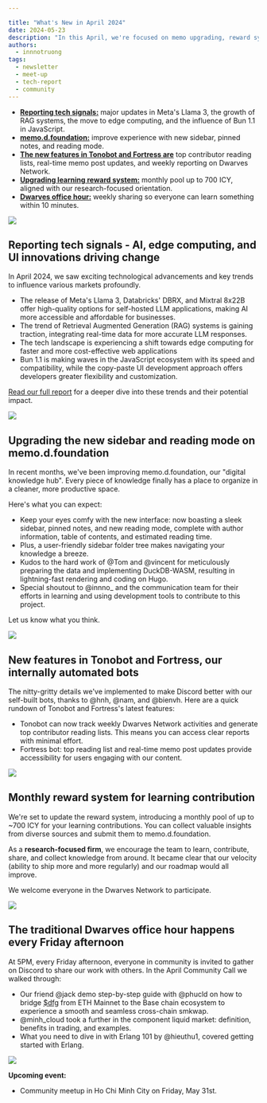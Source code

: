 ```yaml
---

title: "What's New in April 2024"
date: 2024-05-23
description: "In this April, we're focused on memo upgrading, reward system, OGIF, internal tooling, community meetup and market report."
authors:
  - innnotruong
tags:
  - newsletter
  - meet-up
  - tech-report
  - community
---
```


- [**Reporting tech signals:**](#reporting-tech-signals---ai-edge-computing-and-ui-innovations-driving-change) major updates in Meta's Llama 3, the growth of RAG systems, the move to edge computing, and the influence of Bun 1.1 in JavaScript.
- [**memo.d.foundation:**](#upgrading-the-new-sidebar-and-reading-mode-on-memodfoundation) improve experience with new sidebar, pinned notes, and reading mode.
- [**The new features in Tonobot and Fortress are**](#new-features-in-tonobot-and-fortress-our-internally-automated-bots) top contributor reading lists, real-time memo post updates, and weekly reporting on Dwarves Network.
- [**Upgrading learning reward system:**](#monthly-reward-system-for-learning-contribution) monthly pool up to 700 ICY, aligned with our research-focused orientation.
- [**Dwarves office hour:**](#the-traditional-dwarves-office-hour-happens-every-friday-afternoon) weekly sharing so everyone can learn something within 10 minutes.

![](assets/2024-whats-new-april_2024-whats-new-in-april-highlight.webp)

## Reporting tech signals - AI, edge computing, and UI innovations driving change

In April 2024, we saw exciting technological advancements and key trends to influence various markets profoundly.

- The release of Meta's Llama 3, Databricks' DBRX, and Mixtral 8x22B offer high-quality options for self-hosted LLM applications, making AI more accessible and affordable for businesses.
- The trend of Retrieval Augmented Generation (RAG) systems is gaining traction, integrating real-time data for more accurate LLM responses.
- The tech landscape is experiencing a shift towards edge computing for faster and more cost-effective web applications
- Bun 1.1 is making waves in the JavaScript ecosystem with its speed and compatibility, while the copy-paste UI development approach offers developers greater flexibility and customization.

[Read our full report](https://memo.d.foundation/playground/_labs/market-report-april-2024/) for a deeper dive into these trends and their potential impact.

![](assets/2024-whats-new-april_2024-whats-new-apirl-llm.webp)

## Upgrading the new sidebar and reading mode on memo.d.foundation

In recent months, we've been improving memo.d.foundation, our "digital knowledge hub". Every piece of knowledge finally has a place to organize in a cleaner, more productive space.

Here's what you can expect:

- Keep your eyes comfy with the new interface: now boasting a sleek sidebar, pinned notes, and new reading mode, complete with author information, table of contents, and estimated reading time.
- Plus, a user-friendly sidebar folder tree makes navigating your knowledge a breeze.
- Kudos to the hard work of @Tom and @vincent for meticulously preparing the data and implementing DuckDB-WASM, resulting in lightning-fast rendering and coding on Hugo.
- Special shoutout to @innno\_ and the communication team for their efforts in learning and using development tools to contribute to this project.

Let us know what you think.

![](assets/2024-whats-new-april-memo-upgrade.webp)

## New features in Tonobot and Fortress, our internally automated bots

The nitty-gritty details we've implemented to make Discord better with our self-built bots, thanks to @hnh, @nam, and @bienvh. Here are a quick rundown of Tonobot and Fortress's latest features:

- Tonobot can now track weekly Dwarves Network activities and generate top contributor reading lists. This means you can access clear reports with minimal effort.
- Fortress bot: top reading list and real-time memo post updates provide accessibility for users engaging with our content.

![](assets/2024-whats-new-april-tooling.webp)

## Monthly reward system for learning contribution

We're set to update the reward system, introducing a monthly pool of up to ~700 ICY for your learning contributions. You can collect valuable insights from diverse sources and submit them to memo.d.foundation.

As a **research-focused firm**, we encourage the team to learn, contribute, share, and collect knowledge from around. It became clear that our velocity (ability to ship more and more regularly) and our roadmap would all improve.

We welcome everyone in the Dwarves Network to participate.

![](assets/2024-whats-new-april_2024-whats-new-arpil-learn.webp)

## The traditional Dwarves office hour happens every Friday afternoon

At 5PM, every Friday afternoon, everyone in community is invited to gather on Discord to share our work with others. In the April Community Call we walked through:

- Our friend @jack demo step-by-step guide with @phucld on how to bridge [$dfg](https://bridge.d.foundation/) from ETH Mainnet to the Base chain ecosystem to experience a smooth and seamless cross-chain smkwap.
- @minh_cloud took a further in the component liquid market: definition, benefits in trading, and examples.
- What you need to dive in with Erlang 101 by @hieuthu1, covered getting started with Erlang.

![](assets/2024-whats-new-april-liquidity.webp)

**Upcoming event:**

- Community meetup in Ho Chi Minh City on Friday, May 31st.
